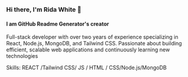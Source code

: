 ### Hi there, I'm Rida White 👋
#### I am GitHub Readme Generator's creator
Full-stack developer with over two years of experience specializing in React, Node.js, MongoDB, and Tailwind CSS. Passionate about building efficient, scalable web applications and continuously learning new technologies

Skills:   REACT /Tailwind CSS/ JS / HTML / CSS/Node.js/MongoDB
